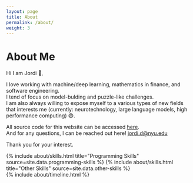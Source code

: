 ```yaml
---
layout: page
title: About
permalink: /about/
weight: 3
---
```


# **About Me**

Hi I am Jordi :wave:,<br>

I love working with machine/deep learning, mathematics in finance, and software engineering.<br>
I tend of focus on model-bulding and puzzle-like challenges.<br>
I am also always willing to expose myself to a various types of new fields that interests me (currently: neurotechnology, large language models, high performance computing) :smile:.<br>

All source code for this website can be accessed [here](https://github.com/079035/079035.github.io/).<br>
And for any questions, I can be reached out here! jordi.d@nyu.edu <br>

Thank you for your interest.

<div class="row">
{% include about/skills.html title="Programming Skills" source=site.data.programming-skills %}
{% include about/skills.html title="Other Skills" source=site.data.other-skills %}
</div>

<div class="row">
{% include about/timeline.html %}
</div>
